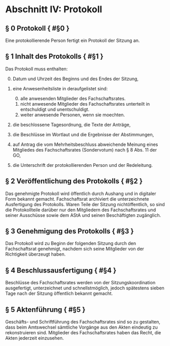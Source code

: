 # Abschnitt IV: Protokoll
## § 0 Protokoll { #§0 }
Eine protokollierende Person fertigt ein Protokoll der Sitzung an.


## § 1 Inhalt des Protokolls { #§1 }
Das Protokoll muss enthalten:

0. <a name="§1.0">Datum und Uhrzeit des Beginns und des Endes der Sitzung,</a>
1. <a name="§1.1">eine Anwesenheitsliste in deraufgelistet sind:
	
	0. <a name="§1.1.0">alle anwesenden Mitglieder des Fachschaftsrates.
	1. <a name="§1.1.1">nicht anwesende Mitglieder des Fachschaftsrates unterteilt in entschuldigt und unentschuldigt.
	2. <a name="§1.1.2">weiter anwesende Personen, wenn sie moechten.

2. <a name="§1.2">die beschlossene Tagesordnung, die Texte der Anträge,
3. <a name="§1.3">die Beschlüsse im Wortlaut und die Ergebnisse der Abstimmungen,
4. <a name="§1.4">auf Antrag die vom Mehrheitsbeschluss abweichende Meinung eines Mitgliedes des
Fachschaftsrates (Sondervotum) nach § 8 Abs. 11 der GO,
5. <a name="§1.5">die Unterschrift der protokollierenden Person und der Redeleitung.
## § 2 Veröffentlichung des Protokolls { #§2 }
Das genehmigte Protokoll wird öffentlich durch Aushang und in digitaler Form bekannt gemacht.
Fachschaftsrat archiviert die unterzeichnete Ausfertigung des Protokolls. Waren Teile der Sitzung
nichtöffentlich, so sind die Protokollteile darüber nur den Mitgliedern des Fachschaftsrates und
seiner Ausschüsse sowie dem AStA und seinen Beschäftigten zugänglich.
## § 3 Genehmigung des Protokolls { #§3 }
Das Protokoll wird zu Beginn der folgenden Sitzung durch den Fachschaftsrat genehmigt, nachdem
sich seine Mitglieder von der Richtigkeit überzeugt haben.
## § 4 Beschlussausfertigung { #§4 }
Beschlüsse des Fachschaftsrates werden von der Sitzungskoordination ausgefertigt, unterzeichnet und schnellstmöglich, jedoch spätestens sieben Tage nach der Sitzung öffentlich bekannt gemacht.
## § 5 Aktenführung { #§5 }
Geschäfts- und Schriftführung des Fachschaftsrates sind so zu gestalten, dass beim Amtswechsel sämtliche Vorgänge aus den Akten eindeutig zu rekonstruieren sind. Mitglieder des Fachschaftsrates haben das Recht, die Akten jederzeit einzusehen.